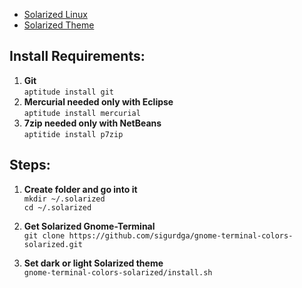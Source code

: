 * [Solarized Linux](http://www.if-not-true-then-false.com/2012/solarized-linux/)
* [Solarized Theme](http://ethanschoonover.com/solarized)

## Install Requirements:
1. **Git**   
`aptitude install git`
2. **Mercurial needed only with Eclipse**  
`aptitude install mercurial`
3. **7zip needed only with NetBeans**  
`aptitide install p7zip `

## Steps:
1. **Create folder and go into it**  
`mkdir ~/.solarized`  
`cd ~/.solarized`

2. **Get Solarized Gnome-Terminal**  
`git clone https://github.com/sigurdga/gnome-terminal-colors-solarized.git`

3. **Set dark or light Solarized theme**  
`gnome-terminal-colors-solarized/install.sh`

